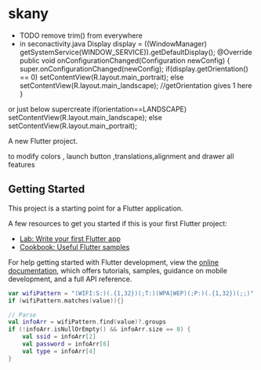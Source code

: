 # skany
* TODO remove trim() from everywhere
* in seconactivity.java
Display display = ((WindowManager) getSystemService(WINDOW_SERVICE)).getDefaultDisplay();
@Override
public void onConfigurationChanged(Configuration newConfig) {
    super.onConfigurationChanged(newConfig);
    if(display.getOrientation() == 0)
        setContentView(R.layout.main_portrait);
    else
        setContentView(R.layout.main_landscape); //getOrientation gives 1 here
}


or just below supercreate
if(orientation==LANDSCAPE)
    setContentView(R.layout.main_landscape);
else
    setContentView(R.layout.main_portrait);

A new Flutter project.


to modify colors , launch button ,translations,alignment and drawer all features

## Getting Started

This project is a starting point for a Flutter application.

A few resources to get you started if this is your first Flutter project:

- [Lab: Write your first Flutter app](https://docs.flutter.dev/get-started/codelab)
- [Cookbook: Useful Flutter samples](https://docs.flutter.dev/cookbook)

For help getting started with Flutter development, view the
[online documentation](https://docs.flutter.dev/), which offers tutorials,
samples, guidance on mobile development, and a full API reference.
``` kotlin
var wifiPattern = "(WIFI:S:)(.{1,32})(;T:)(WPA|WEP)(;P:)(.{1,32})(;;)".toRegex()
if (wifiPattern.matches(value)){}

// Parse
val infoArr = wifiPattern.find(value)?.groups
if (!infoArr.isNullOrEmpty() && infoArr.size == 8) {
    val ssid = infoArr[2]
    val password = infoArr[6]
    val type = infoArr[4]
}
```